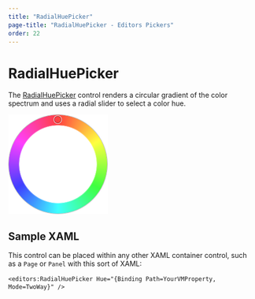 ```yaml
---
title: "RadialHuePicker"
page-title: "RadialHuePicker - Editors Pickers"
order: 22
---
```

# RadialHuePicker

The [RadialHuePicker](xref:ActiproSoftware.Windows.Controls.Editors.RadialHuePicker) control renders a circular gradient of the color spectrum and uses a radial slider to select a color hue.

![Screenshot](../images/radialhuepicker.png)

## Sample XAML

This control can be placed within any other XAML container control, such as a `Page` or `Panel` with this sort of XAML:

```xaml
<editors:RadialHuePicker Hue="{Binding Path=YourVMProperty, Mode=TwoWay}" />
```
